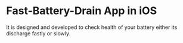 # Fast-Battery-Drain App in iOS
It is designed and developed to check health of your battery either its discharge fastly or slowly.
